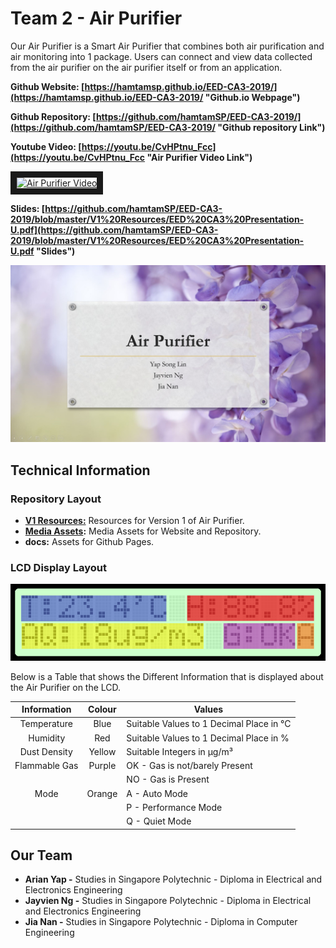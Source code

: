 # Team 2 - Air Purifier
Our Air Purifier is a Smart Air Purifier that combines both air purification and air monitoring into 1 package. Users can connect and view data collected from the air purifier on the air purifier itself or from an application.

**Github Website: [https://hamtamsp.github.io/EED-CA3-2019/](https://hamtamsp.github.io/EED-CA3-2019/ "Github.io Webpage")**

**Github Repository: [https://github.com/hamtamSP/EED-CA3-2019/](https://github.com/hamtamSP/EED-CA3-2019/ "Github repository Link")**

**Youtube Video: [https://youtu.be/CvHPtnu_Fcc](https://youtu.be/CvHPtnu_Fcc "Air Purifier Video Link")**

<a href="http://www.youtube.com/watch?feature=player_embedded&v=CvHPtnu_Fcc" target="_blank"><img src="http://img.youtube.com/vi/CvHPtnu_Fcc/0.jpg" alt="Air Purifier Video" width="240" height="180" border="10" /></a>

**Slides: [https://github.com/hamtamSP/EED-CA3-2019/blob/master/V1%20Resources/EED%20CA3%20Presentation-U.pdf](https://github.com/hamtamSP/EED-CA3-2019/blob/master/V1%20Resources/EED%20CA3%20Presentation-U.pdf "Slides")**

![alt text][slides]

## Technical Information

### Repository Layout
- **[V1 Resources:](https://github.com/hamtamSP/EED-CA3-2019/tree/master/V1%20Resources "Version 1 Resources Folser")** Resources for Version 1 of Air Purifier.
- **[Media Assets](https://github.com/hamtamSP/EED-CA3-2019/raw/master/Media%20Assets/ "Media Assets Folder"):** Media Assets for Website and Repository.
- **docs:** Assets for Github Pages.

### LCD Display Layout
![alt text][lcd]

Below is a Table that shows the Different Information that is displayed about the Air Purifier on the LCD.

|Information  |Colour |Values                                   |
|:-----------:|:-----:|-----------------------------------------|
|Temperature  |Blue   |Suitable Values to 1 Decimal Place in °C |
|Humidity     |Red    |Suitable Values to 1 Decimal Place in %  |
|Dust Density |Yellow |Suitable Integers in µg/m³               |
|Flammable Gas|Purple |OK - Gas is not/barely Present           |
|             |       |NO - Gas is Present                      |
|Mode         |Orange |A - Auto Mode                            |
|             |       |P - Performance Mode                     |
|             |       |Q - Quiet Mode                           |



## Our Team
- **Arian Yap -** Studies in Singapore Polytechnic - Diploma in Electrical and Electronics Engineering
- **Jayvien Ng -** Studies in Singapore Polytechnic - Diploma in Electrical and Electronics Engineering
- **Jia Nan -** Studies in Singapore Polytechnic - Diploma in Computer Engineering

[lcd]: https://github.com/hamtamSP/EED-CA3-2019/raw/master/Media%20Assets/lcd-u.png "LCD Layout"
[slides]: https://github.com/hamtamSP/EED-CA3-2019/raw/master/Media%20Assets/Slides.jpeg "Slides"
